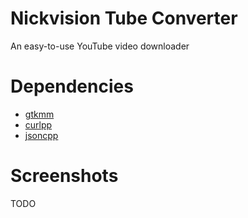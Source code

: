# Nickvision Tube Converter
 An easy-to-use YouTube video downloader

# Dependencies
- [gtkmm](https://gtkmm.org/en/)
- [curlpp](http://www.curlpp.org/)
- [jsoncpp](https://github.com/open-source-parsers/jsoncpp)

# Screenshots
TODO
